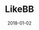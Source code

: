 ---
layout: site
title: "LikeBB"
date: 2018-01-02
categories: [community]
version: 2.4.10
major: 2
minor: 4
patch: 10
slug: likebb
link: https://likebb.com/
permalink: /sites/:slug
---